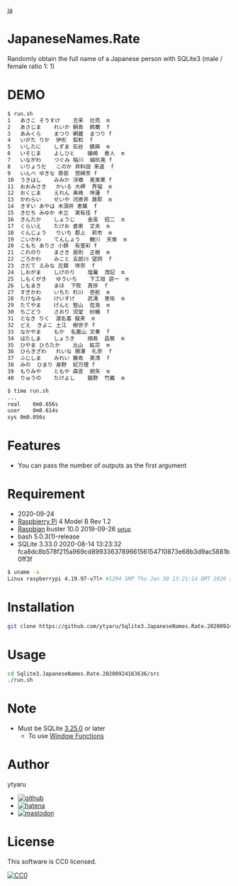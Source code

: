 [ja](./README.ja.md)

# JapaneseNames.Rate

Randomly obtain the full name of a Japanese person with SQLite3 (male / female ratio 1: 1)

# DEMO

```sh
$ run.sh
1	あさこ	そうすけ	旦来	壮亮	m
2	あさじま	れいか	朝島	鈴蘭	f
3	あみくら	まつり	網蔵	まつり	f
4	いがた	りか	伊形	梨和	f
5	いしたに	しずま	石谷	鎮麻	m
6	いそじま	よしひと	礒嶋	善人	m
7	いながわ	つぐみ	稲川	紬玖美	f
8	いりょうだ	このか	井料田	来遥	f
9	いんべ	ゆきな	斎部	悠綺奈	f
10	うきはし	みみか	浮橋	美実果	f
11	おおみさき	かいる	大岬	界瑠	m
12	おくじま	えれん	奥嶋	咲蓮	f
13	かわらい	せいや	河原井	晟耶	m
14	きすい	あやは	木須井	恵葉	f
15	きだち	みゆか	木立	実有佳	f
16	きんたか	しょうじ	金高	招二	m
17	くらいえ	たけお	倉家	丈夫	m
18	ぐんじょう	りいち	郡上	莉市	m
19	こいかわ	てんしょう	鯉川	天章	m
20	こもち	ありさ	小餅	有里彩	f
21	これのり	まさき	是則	正樹	m
22	ごろかわ	みこと	五郎川	望詞	f
23	さだて	えみな	左舘	咲奈	f
24	しおがま	しげのり	塩竃	茂記	m
25	しもくがき	ゆういち	下工垣	遊一	m
26	しもまき	まほ	下牧	真捗	f
27	すぎかわ	いちた	杉川	壱舵	m
28	たけなみ	けいすけ	武濤	恵佑	m
29	たてやま	げんと	竪山	弦兎	m
30	ちごどう	さおり	児堂	紗織	f
31	となき	りく	渡名喜	龍来	m
32	どえ	きよこ	土江	樹世子	f
33	なかやま	もか	名嘉山	文奏	f
34	はたしま	しょうき	畑島	昌葵	m
35	ひやま	ひろたか	比山	紘宗	m
36	ひらきざわ	れいな	開澤	礼奈	f
37	ふじしま	みれい	藤島	美澪	f
38	みの	ひまり	身野	妃万理	f
39	もりみや	ともや	森宮	朋矢	m
40	りゅうの	たけよし	龍野	竹義	m
```
```sh
$ time run.sh
...
real	0m0.656s
user	0m0.614s
sys	0m0.056s
```

# Features

* You can pass the number of outputs as the first argument

# Requirement

* <time datetime="2020-09-24T16:36:33+0900">2020-09-24</time>
* [Raspbierry Pi](https://ja.wikipedia.org/wiki/Raspberry_Pi) 4 Model B Rev 1.2
* [Raspbian](https://ja.wikipedia.org/wiki/Raspbian) buster 10.0 2019-09-26 <small>[setup](http://ytyaru.hatenablog.com/entry/2019/12/25/222222)</small>
* bash 5.0.3(1)-release
* SQLite 3.33.0 2020-08-14 13:23:32 fca8dc8b578f215a969cd899336378966156154710873e68b3d9ac5881b0ff3f

```sh
$ uname -a
Linux raspberrypi 4.19.97-v7l+ #1294 SMP Thu Jan 30 13:21:14 GMT 2020 armv7l GNU/Linux
```

# Installation

```sh
git clone https://github.com/ytyaru/Sqlite3.JapaneseNames.Rate.20200924163636
```

# Usage

```sh
cd Sqlite3.JapaneseNames.Rate.20200924163636/src
./run.sh
```

# Note

* Must be SQLite [3.25.0](https://sqlite.org/releaselog/3_25_0.html) or later
    * To use [Window Functions](https://sqlite.org/windowfunctions.html)

# Author

ytyaru

* [![github](http://www.google.com/s2/favicons?domain=github.com)](https://github.com/ytyaru "github")
* [![hatena](http://www.google.com/s2/favicons?domain=www.hatena.ne.jp)](http://ytyaru.hatenablog.com/ytyaru "hatena")
* [![mastodon](http://www.google.com/s2/favicons?domain=mstdn.jp)](https://mstdn.jp/web/accounts/233143 "mastdon")

# License

This software is CC0 licensed.

[![CC0](http://i.creativecommons.org/p/zero/1.0/88x31.png "CC0")](http://creativecommons.org/publicdomain/zero/1.0/deed.en)

